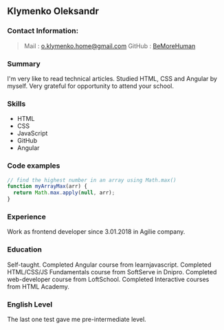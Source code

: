 ## Klymenko Oleksandr

### Contact Information:
> Mail : o.klymenko.home@gmail.com
> GitHub : [BeMoreHuman](https://github.com/BeMoreHuman)

### Summary
I'm very like to read technical articles. Studied HTML, CSS and Angular by myself.
Very grateful for opportunity to attend your school.

### Skills
* HTML
* CSS
* JavaScript
* GitHub
* Angular

### Code examples
```javascript
// find the highest number in an array using Math.max()
function myArrayMax(arr) {
  return Math.max.apply(null, arr);
}
```

### Experience
Work as frontend developer since 3.01.2018 in Agilie company.

### Education
Self-taught.
Completed Angular course from learnjavascript.
Completed HTML/CSS/JS Fundamentals course from SoftServe in Dnipro.
Completed web-developer course from LoftSchool.
Completed Interactive courses from HTML Academy.

### English Level
The last one test gave me pre-intermediate level.
